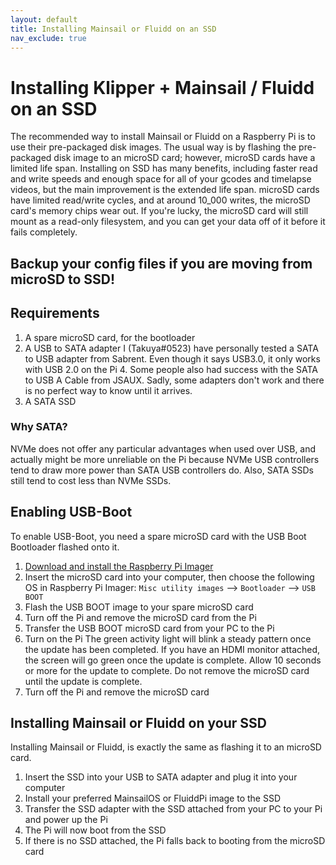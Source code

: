 ```yaml
---
layout: default
title: Installing Mainsail or Fluidd on an SSD
nav_exclude: true
---
```


# Installing Klipper + Mainsail / Fluidd on an SSD

The recommended way to install Mainsail or Fluidd on a Raspberry Pi is to use their pre-packaged disk images. The usual way is by flashing the pre-packaged disk image to an microSD card; however, microSD cards have a limited life span. Installing on SSD has many benefits, including faster read and write speeds and enough space for all of your gcodes and timelapse videos, but the main improvement is the extended life span. microSD cards have limited read/write cycles, and at around 10_000 writes, the microSD card's memory chips wear out. If you're lucky, the microSD card will still mount as a read-only filesystem, and you can get your data off of it before it fails completely.

## Backup your config files if you are moving from microSD to SSD!

## Requirements

1. A spare microSD card, for the bootloader
2. A USB to SATA adapter
   I (Takuya#0523) have personally tested a SATA to USB adapter from Sabrent. Even though it says USB3.0, it only works with USB 2.0 on the Pi 4. Some people also had success with the SATA to USB A Cable from JSAUX. Sadly, some adapters don't work and there is no perfect way to know until it arrives.
3. A SATA SSD

### Why SATA?

NVMe does not offer any particular advantages when used over USB, and actually might be more unreliable on the Pi because NVMe USB controllers tend to draw more power than SATA USB controllers do. Also, SATA SSDs still tend to cost less than NVMe SSDs.

## Enabling USB-Boot

To enable USB-Boot, you need a spare microSD card with the USB Boot Bootloader flashed onto it.

1. [Download and install the Raspberry Pi Imager](https://www.raspberrypi.com/software/)
2. Insert the microSD card into your computer, then choose the following OS in Raspberry Pi Imager:
   `Misc utility images` --> `Bootloader` --> `USB BOOT`
3. Flash the USB BOOT image to your spare microSD card
4. Turn off the Pi and remove the microSD card from the Pi
5. Transfer the USB BOOT microSD card from your PC to the Pi
6. Turn on the Pi
   The green activity light will blink a steady pattern once the update has been completed. If you have an HDMI monitor attached, the screen will go green once the update is complete. Allow 10 seconds or more for the update to complete. Do not remove the microSD card until the update is complete.
7. Turn off the Pi and remove the microSD card

## Installing Mainsail or Fluidd on your SSD

Installing Mainsail or Fluidd, is exactly the same as flashing it to an microSD card.

1. Insert the SSD into your USB to SATA adapter and plug it into your computer
2. Install your preferred MainsailOS or FluiddPi image to the SSD
3. Transfer the SSD adapter with the SSD attached from your PC to your Pi and power up the Pi
4. The Pi will now boot from the SSD
5. If there is no SSD attached, the Pi falls back to booting from the microSD card
